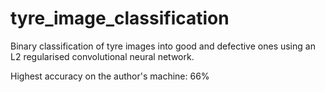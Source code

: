 # tyre_image_classification
Binary classification of tyre images into good and defective ones using an L2 regularised convolutional neural network.

Highest accuracy on the author's machine: 66%
